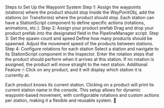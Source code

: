 Steps to Set Up the Waypoint System
Step 1: Assign the waypoints (stations) where the product should stop
Inside the WayPointObj, add the stations (or Transforms) where the product should stop.
Each station can have a StationScript component to define specific actions (rotations, animations, etc.).
Step 2: Assign your product prefab
Drag and drop your product prefab into the designated field in the PipelineManager script.
Step 3: Set the spawn count and speed
Define how many products should be spawned.
Adjust the movement speed of the products between stations.
Step 4: Configure rotations for each station
Select a station and navigate to its StationScript component in the Inspector.
Enter the rotation steps that the product should perform when it arrives at this station.
If no rotation is assigned, the product will move straight to the next station.
Additional Feature
🖱 Click on any product, and it will display which station it is currently at.

Each product knows its current station.
Clicking on a product will print its current station name in the console.
This setup allows for dynamic waypoint-based movement, with configurable rotations and custom actions per station, making it a flexible and reusable system. 🚀
